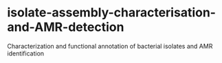 # isolate-assembly-characterisation-and-AMR-detection
Characterization and functional annotation of bacterial isolates and AMR identification
